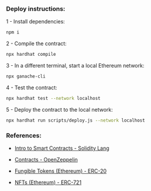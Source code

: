 ### Deploy instructions:

1 - Install dependencies:

```bash
npm i
```

2 - Compile the contract: 
```bash
npx hardhat compile
```

3 - In a different terminal, start a local Ethereum network: 
```bash
npx ganache-cli
```

4 - Test the contract: 
```bash
npx hardhat test --network localhost
```

5 - Deploy the contract to the local network: 
```bash
npx hardhat run scripts/deploy.js --network localhost
```



### References:

- [Intro to Smart Contracts - Solidity Lang](https://docs.soliditylang.org/en/v0.8.21/introduction-to-smart-contracts.html)

- [Contracts - OpenZeppelin](https://docs.openzeppelin.com/contracts/5.x/)

- [Fungible Tokens (Ethereum) - ERC-20](https://ethereum.org/en/developers/docs/standards/tokens/erc-20/)

- [NFTs (Ethereum) - ERC-721](https://ethereum.org/en/developers/docs/standards/tokens/erc-721/)
